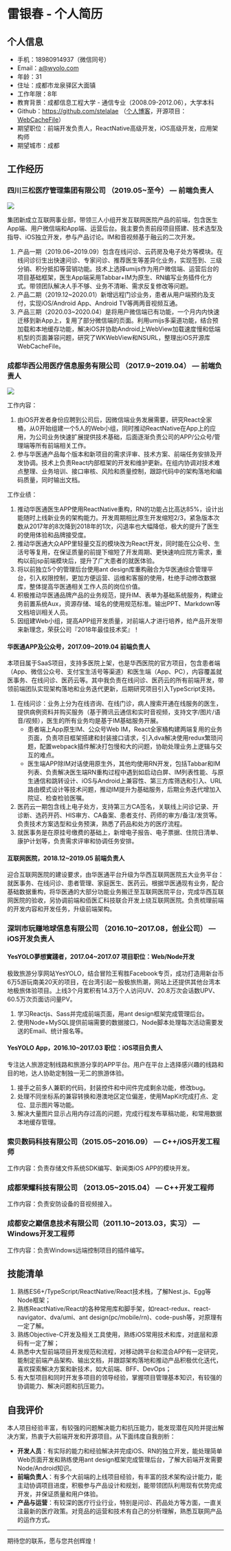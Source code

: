 # 雷银春 - 个人简历

## 个人信息

* 手机：18980914937（微信同号）
* Email：a@wyolo.com
* 年龄：31
* 住址：成都市龙泉驿区大面镇
* 工作年限：8年
* 教育背景：成都信息工程大学 - 通信专业（2008.09-2012.06），大学本科
* Github：https://github.com/stelalae （[个人博客](https://github.com/stelalae/blog)，开源项目：[WebCacheFile](https://github.com/stelalae/WebCacheFile)）
* 期望职位：前端开发负责人，ReactNative高级开发，iOS高级开发，应用架构师
* 期望城市：成都

## 工作经历

### 四川三松医疗管理集团有限公司 （2019.05~至今） — 前端负责人

![](https://cdn.jsdelivr.net/gh/stelalae/oss@master/files/2020/05/28/3RtO65.jpg)

集团新成立互联网事业部，带领三人小组开发互联网医院产品的前端，包含医生App端、用户微信端和App端、运营后台。我主要负责前段项目搭建、技术选型及指导、iOS独立开发，参与产品讨论。IM和音视频基于融云的二次开发。

1. 产品一期（2019.06~2019.09）包含在线问诊、云药房及电子处方等模块。在线问诊衍生出快速问诊、专家问诊、推荐医生等差异化业务，实现签到、三级分销、积分抵扣等营销功能。技术上选择umijs作为用户微信端、运营后台的项目基础框架，医生App端采用Tabbar+IM为原生、RN编写业务插件化方式。带领团队解决人手不够、业务不清晰、需求反复修改等问题。
2. 产品二期（2019.12~2020.01）新增远程门诊业务，患者从用户端预约及支付，实现iOS/Android App、Android TV等两两音视频互通。
3. 产品三期（2020.03~2020.04）是将用户微信端已有功能，一个月内内快速迁移到新App上，复用了部分微信端的页面。利用umijs多渠道功能，结合预加载和本地缓存功能，解决iOS并协助Android上WebView加载速度慢和低端机型的页面兼容问题，研究了WKWebView和NSURL，整理出iOS开源库WebCacheFile。

### 成都华西公用医疗信息服务有限公司 （2017.9~2019.04） — 前端负责人

![](https://cdn.jsdelivr.net/gh/stelalae/oss@master/files/2020/05/28/Uo5oKQ.jpg)

工作内容：
1. 由iOS开发者身份应聘到公司后，因微信端业务发展需要，研究React全家桶，从0开始组建一个5人的Web小组，同时推动ReactNative在App上的应用，为公司业务快速扩展提供技术基础，后面逐渐负责公司的APP/公众号/管理端等所有前端相关工作。
2. 参与华医通产品每个版本和新项目的需求评审、技术方案、前端任务安排及开发协调。技术上负责React内部框架的开发和维护更新。在组内协调对技术难点整理、业务培训、接口审核、风险和质量控制，跟踪代码中的架构落地和编码质量，同时输出文档。

工作业绩：
1. 推动华医通医生APP使用ReactNative重构，RN的功能占比高达85%，设计出能随时上线新业务的架构能力。开发周期相比原生开发缩短2/3，紧急版本次数从2017年的8次降到2018年的1次，闪退率也大幅降低，极大的提升了医生的使用体验和品牌接受度。
2. 推动华医通大众APP里轻量交互的模块改为React开发，同时能在公众号、生活号等复用，在保证质量的前提下缩短了开发周期、更快速响应院方需求，重构以前jsp前端模块后，提升了广大患者的就医体验。
3. 将以前独立5个的管理后台使用ant design库重构融合为华医通综合管理平台，引入权限控制，更加方便运营、运维和客服的使用，杜绝手动修改数据库，整体提高华医通相关工作人员的岗位价值。
4. 积极推动华医通品牌产品的业务规范，提升IM、表单为基础系统服务，构建业务前置系统Aux，资源存储、域名的使用规范标准。输出PPT、Markdown等文档培训相关人员。
5. 因组建Web小组，提高APP组开发质量，对前端人才进行培养，给产品开发带来新理念，荣获公司『2018年最佳技术奖』！

#### 华医通APP及公众号，2017.09~2019.04    前端负责人

本项目属于SaaS项目，支持多医院上架，也是华西医院的官方项目，包含患者端（App、微信公众号、支付宝生活号等渠道）和医生端（App、PC），内容覆盖就医事务、在线问诊、医药云等。其中我负责在线问诊、医药云的所有前端开发，带领前端团队实现架构落地和业务迭代更新，后期研究项目引入TypeScript支持。

1. 在线问诊：业务上分为在线咨询、在线门诊，病人搜索开通在线服务的医生，提供病例资料并购买服务（基于腾讯云通信和实时音视频，支持文字/图片/语音/视频），医生的所有业务均是基于IM基础服务开展。
	- 患者端上App原生IM、公众号Web IM，React全家桶构建两端复用的业务页面，负责项目框架搭建和封装接口请求，引入dva解决使用redux繁琐问题，配置webpack插件解决打包慢和大的问题，协助处理业务上逻辑与交互的难点。
	- 医生端APP除IM对话使用原生外，其他均使用RN开发，包括Tabbar和IM列表、负责解决医生端RN重构过程中遇到如启动白屏、IM列表性能、与原生通信和跳转设计、iOS与Android上兼容性、第三方库筛选和引入、URL路由模式设计等技术问题，推动IM提升为基础服务，后期业务迭代增加入院证、检查检验医嘱。
2. 医药云一期包含线上电子处方，支持第三方CA签名，关联线上问诊记录、开诊断、选药开药、HIS审方、CA备案、患者支付、药师的审方/备注/发货等。负责技术方案选型和业务预演，熟悉了药品和处方的医疗流程。
3. 就医事务是在原挂号缴费的基础上，新增电子报告、电子票据、住院日清单、康护计划等，负责需求评审和协调任务安排。

#### 互联网医院，2018.12~2019.05    前端负责人

迎合互联网医院的建设要求，由华医通平台升级为华西互联网医院五大业务平台：就医事务、在线问诊、患者管理、家庭医生、医药云。根据华医通现有业务，配合基础数据重构，将华医通的大部分功能业务搬迁至互联网医院平台，完成华西互联网医院的验收，另协调前端和佰医汇科技联合开发上绕互联网医院。负责梳理前端的开发内容和开发任务，升级前端架构。

### 深圳市玩赚地球信息有限公司 （2016.10~2017.08，创业公司） — iOS开发负责人

#### YesYOLO夢想實踐者，2017.04~2017.07    项目职位：Web/Node开发

极致旅游分享网站YesYOLO，结合冒险王宥胜Facebook专页，成功打造用新台币6万5游玩南美20天的项目，在台湾引起一股极旅热潮，网站上还提供其他台湾本地极旅体验项目。上线3个月累积有14.3万个人访问UV、20.8万次会话数UPV、60.5万次页面访问量PV。

1. 学习Reactjs、Sass并完成前端页面，用ant design框架完成管理后台。
2. 使用Node+MySQL提供前端需要的数据接口，Node脚本处理每次活动需要发送的Email、统计报名等。

#### YesYOLO App，2016.10~2017.03    职位：iOS项目负责人

专注达人旅游定制线路和旅游分享的APP平台。用户在平台上选择感兴趣的线路和目的地，达人协助定制独一无二的旅游体验。

1. 接手之前多人兼职的代码，封装控件和中间件完成剩余功能，修改bug。
2. 处理不同坐标系的兼容转换和港澳地区定位偏差，使用MapKit完成打点、定位、显示图片等功能。
3. 解决大量图片显示占用内存过高的问题，完成行程发布草稿功能，和常用数据本地缓存管理。

### 索贝数码科技有限公司（2015.05~2016.09） — C++/iOS开发工程师

工作内容：负责存储文件系统SDK编写、新闻类iOS APP的模块开发。

### 成都荣耀科技有限公司 （2013.05~2015.04） — C++开发工程师

工作内容：负责安防设备的音视频接入。

### 成都安之巅信息技术有限公司（2011.10~2013.03，实习） — Windows开发工程师

工作内容：负责Windows远端控制项目的插件编写。

## 技能清单

1. 熟练ES6+/TypeScript/ReactNative/React技术栈，了解Nest.js、Egg等Node框架；
2. 熟练ReactNative/React的各种常用库和脚手架，如react-redux、react-navigator、dva/umi、ant design(pc/mobile/rn)、code-push等，对原理有一定了解。
3. 熟练Objective-C开发及相关工具使用，熟练iOS常用技术和库，对底层和源码有一定了解；
4. 熟悉中大型前端项目开发规范和流程，对移动跨平台和混合APP有一定研究，能制定前端产品架构、输出文档，并跟踪架构落地和推动产品积极优化迭代，喜欢探索解决方案和新技术，如大前端、BFF、DevOps；
5. 有大型项目和同时开发多项目的领导经验，掌握项目管理基本知识，有较强的协调能力、解决问题和抗压能力。

## 自我评价

本人项目经验丰富，有较强的问题解决能力和抗压能力，能发现潜在风险并提出解决方案，热衷于大前端开发和开源项目。从下面纬度自我剖析：
- **开发人员**：有实际的能力和经验解决并完成iOS、RN的独立开发，能处理简单Web页面开发和熟练使用ant design框架完成管理后台，了解大前端开发需要Node/Android知识。
- **前端负责人**：有多个大前端的上线项目经验，有丰富的技术架构设计能力，能主动协调项目进度，积极参与产品设计和规划，能带领团队利用现有优势完成开发，并保证质量和用户体验。
- **产品与运营**：有较深的医疗行业行业，特别是问诊、药品处方等方面，一直关注最新的医疗政策。对竞品的运营和技术有自己的分析理解，熟悉互联网产品的运作方式。

---
期待您的联系，愿与您共创辉煌！




